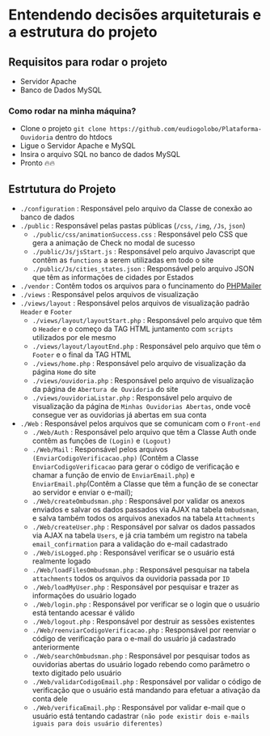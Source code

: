 # Entendendo decisões arquiteturais e a estrutura do projeto

## Requisitos para rodar o projeto 

- Servidor Apache
- Banco de Dados MySQL

### Como rodar na minha máquina?

- Clone o projeto `git clone https://github.com/eudiogolobo/Plataforma-Ouvidoria` dentro do htdocs
- Ligue o Servidor Apache e MySQL
- Insira o arquivo SQL no banco de dados MySQL
- Pronto 🔥🔥

## Estrtutura do Projeto

- `./configuration` : Responsável pelo arquivo da Classe de conexão ao banco de dados
- `./public` : Responsável pelas pastas públicas (`/css`, `/img`, `/Js`, `json`)
   - `./public/css/animationSuccess.css` : Responsável pelo CSS que gera a animação de Check no modal de sucesso
    - `./public/Js/jsStart.js` : Responsável pelo arquivo Javascript que contêm as `functions` a serem utilizadas em todo o site
     - `./public/Js/cities_states.json` : Responsável pelo arquivo JSON que têm as informações de cidades por Estados
- `./vendor` : Contêm todos os arquivos para o funcinamento do [PHPMailer](https://github.com/PHPMailer/PHPMailer)
- `./views` : Responsável pelos arquivos de visualização
- `./views/layout` : Responsável pelos arquivos de visualização padrão `Header` e `Footer`
    - `./views/layout/layoutStart.php` : Responsável pelo arquivo que têm o `Header` e o começo da TAG HTML juntamento com `scripts` utilizados por ele mesmo
    - `./views/layout/layoutEnd.php` : Responsável pelo arquivo que têm o `Footer` e o final da TAG HTML
    - `./views/home.php` : Responsável pelo arquivo de visualização da página `Home` do site
    - `./views/ouvidoria.php` : Responsável pelo arquivo de visualização da página de `Abertura de Ouvidoria` do site
    - `./views/ouvidoriaListar.php` : Responsável pelo arquivo de visualização da página de `Minhas Ouvidorias Abertas`, onde você consegue ver as ouvidorias já abertas em sua conta
- `./Web` : Responsável pelos arquivos que se comunicam com o `Front-end`
    - `./Web/Auth` : Responsável pelo arquivo que têm a Classe Auth onde contêm as funções de `(Login)` e `(Logout) `
    - `./Web/Mail` : Responsável pelos arquivos `(EnviarCodigoVerificacao.php)` (Contêm a Classe `EnviarCodigoVerificacao` para gerar o código de verificação e chamar a função de envio de `EnviarEmail.php`) e `EnviarEmail.php`(Contêm a Classe que têm a função de se conectar ao servidor e enviar o e-mail);
    - `./Web/createOmbudsman.php` : Responsável por validar os anexos enviados e salvar os dados passados via AJAX na tabela `Ombudsman`, e salva também todos os arquivos anexados na tabela `Attachments`
    - `./Web/createUser.php` : Responsável por salvar os dados passados via AJAX na tabela `Users`, e já cria também um registro na tabela `email_confirmation` para a validação do e-mail cadastrado
    - `./Web/isLogged.php` : Responsável verificar se o usuário está realmente logado
    - `./Web/loadFilesOmbudsman.php` : Responsável pesquisar na tabela `attachments` todos os arquivos da ouvidoria passada por `ID`
    - `./Web/loadMyUser.php` : Responsável por pesquisar e trazer as informações do usuário logado
    - `./Web/login.php` : Responsável por verificar se o login que o usuário está tentando acessar é válido
    - `./Web/logout.php` : Responsável por destruir as sessões existentes
    - `./Web/reenviarCodigoVerificacao.php` : Responsável por reenviar o código de verificação para o e-mail do usuário já cadastrado anteriormente
    - `./Web/searchOmbudsman.php` : Responsável por pesquisar todos as ouvidorias abertas do usuário logado rebendo como parâmetro o texto digitado pelo usuário
    - `./Web/validarCodigoEmail.php` : Responsável por validar o código de verificação que o usuário está mandando para efetuar a ativação da conta dele
    - `./Web/verificaEmail.php` : Responsável por validar e-mail que o usuário está tentando cadastrar `(não pode existir dois e-mails iguais para dois usuário diferentes)`




